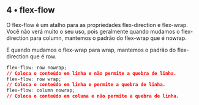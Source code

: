 ## 4 • flex-flow
O flex-flow é um atalho para as propriedades flex-direction e flex-wrap. Você não verá muito o seu uso, pois geralmente quando mudamos o flex-direction para column, mantemos o padrão do flex-wrap que é nowrap.

E quando mudamos o flex-wrap para wrap, mantemos o padrão do flex-direction que é row.

~~~css
flex-flow: row nowrap;
// Coloca o conteúdo em linha e não permite a quebra de linha.
flex-flow: row wrap;
// Coloca o conteúdo em linha e permite a quebra de linha.
flex-flow: column nowrap;
// Coloca o conteúdo em coluna e não permite a quebra de linha.
~~~